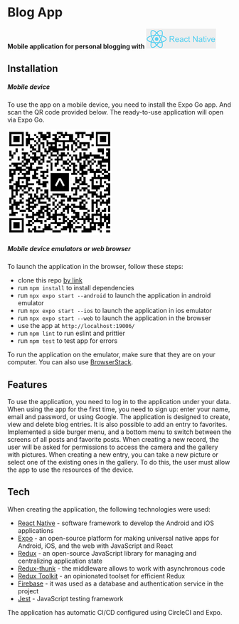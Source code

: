 # Blog App
#### Mobile application for personal blogging with [![](https://github.com/MarynaNakvas/blog-app-react-native/blob/dev/blog-app-react-native/assets/logo_react_native.png)](https://reactnative.dev/)

## Installation
##### Mobile device
To use the app on a mobile device, you need to install the Expo Go app.
And scan the QR code provided below. The ready-to-use application will open via Expo Go.

![alt text](https://github.com/MarynaNakvas/blog-app-react-native/blob/dev/blog-app-react-native/assets/qrCode.png "QR code")

##### Mobile device emulators or web browser
To launch the application in the browser, follow these steps:
- clone this repo [by link](https://github.com/MarynaNakvas/blog-app-react-native)
- run `npm install` to install dependencies
- run `npx expo start --android` to launch the application in android emulator
- run `npx expo start --ios` to launch the application in ios emulator
- run `npx expo start --web` to launch the application in the browser
- use the app at `http://localhost:19006/`
- run `npm lint` to run eslint and prittier
- run `npm test` to test app for errors


To run the application on the emulator, make sure that they are on your computer. You can also use [BrowserStack](https://www.browserstack.com/?utm_source=google&utm_medium=cpc&utm_platform=paidads&utm_content=602316486181&utm_campaign=Search-Brand-Tier3-EMEA-CL&utm_campaigncode=BrowserStack-Alpha+1011515&utm_term=e+browserstack&gclid=CjwKCAjww7KmBhAyEiwA5-PUSkfA6jS9_tlCYZ1LlTnlxwOAegcRUdv9HWlEUKq899S_QKwTKUQ19BoCaU0QAvD_BwE).

## Features
To use the application, you need to log in to the application under your data.  When using the app for the first time, you need to sign up: enter your name, email and password, or using Google.
The application is designed to create, view and delete blog entries. It is also possible to add an entry to favorites. Implemented a side burger menu, and a bottom menu to switch between the screens of all posts and favorite posts. When creating a new record, the user will be asked for permissions to access the camera and the gallery with pictures.
When creating a new entry, you can take a new picture or select one of the existing ones in the gallery. To do this, the user must allow the app to use the resources of the device.

## Tech
When creating the application, the following technologies were used:

- [React Native](https://reactnative.dev/) - software framework to develop the Android and iOS applications
- [Expo](https://expo.dev/) - an open-source platform for making universal native apps for Android, iOS, and the web with JavaScript and React
- [Redux](https://redux.js.org/) - an open-source JavaScript library for managing and centralizing application state
- [Redux-thunk](https://github.com/reduxjs/redux-thunk) - the middleware allows to work with asynchronous code  
- [Redux Toolkit](https://redux-toolkit.js.org/) - an opinionated toolset for efficient Redux
- [Firebase](https://firebase.google.com/) - it was used as a database and authentication service in the project
- [Jest](https://jestjs.io/) - JavaScript testing framework

The application has automatic CI/CD configured using CircleCI and Expo.
